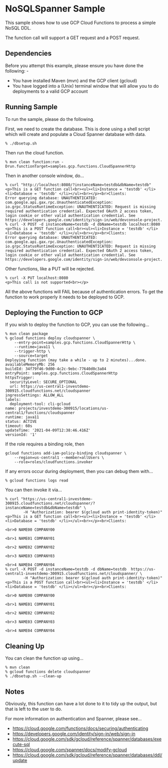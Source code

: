 NoSQLSpanner Sample
===================

This sample shows how to use GCP Cloud Functions to process a simple NoSQL DDL.

The function call will support a GET request and a POST request.

Dependencies
------------
Before you attempt this example, please ensure you have done the following: -
- You have installed Maven (mvn) and the GCP client (gcloud)
- You have logged into a (Unix) terminal window that will allow you to do deployments to a valid GCP account

Running Sample
--------------
To run the sample, please do the following.

First, we need to create the database. This is done using a shell script which will create and populate a Cloud
Spanner database with data.

    % ./dbsetup.sh 

Then run the cloud function.

    % mvn clean function:run -Drun.functionTarget=samples.gcp.functions.CloudSpannerHttp

Then in another console window, do...

    % curl "http://localhost:8080/?instanceName=testdb&dbName=testdb"
    <p>This is a GET function call<br><ul><li>Instance = 'testdb' </li><li>Database = 'testdb' </li></ul><br></p><br>Clients:
    Error querying database: UNAUTHENTICATED: com.google.api.gax.rpc.UnauthenticatedException: io.grpc.StatusRuntimeException: UNAUTHENTICATED: Request is missing required authentication credential. Expected OAuth 2 access token, login cookie or other valid authentication credential. See https://developers.google.com/identity/sign-in/web/devconsole-project.    
    % curl -X POST -d instanceName=testdb -d dbName=testdb localhost:8080
    <p>This is a POST function call<br><ul><li>Instance = 'testdb' </li><li>Database = 'testdb' </li></ul><br></p><br>Clients:
    Error querying database: UNAUTHENTICATED: com.google.api.gax.rpc.UnauthenticatedException: io.grpc.StatusRuntimeException: UNAUTHENTICATED: Request is missing required authentication credential. Expected OAuth 2 access token, login cookie or other valid authentication credential. See https://developers.google.com/identity/sign-in/web/devconsole-project.

Other functions, like a PUT will be rejected.

    % curl -X PUT localhost:8080
    <p>This call is not supported<br></p>

All the above functions will FAIL because of authentication errors. To get the function to work properly it needs to be deployed
to GCP.

Deploying the Function to GCP
-----------------------------
If you wish to deploy the function to GCP, you can use the following...

    % mvn clean package
    % gcloud functions deploy cloudspanner \
        --entry-point=samples.gcp.functions.CloudSpannerHttp \
        --runtime=java11 \
        --trigger-http \
        --source=target 
    Deploying function (may take a while - up to 2 minutes)...done.                                                
    availableMemoryMb: 256
    buildId: 34f79f46-9d00-4c2c-9ebc-77640d0c3a84
    entryPoint: samples.gcp.functions.CloudSpannerHttp
    httpsTrigger:
      securityLevel: SECURE_OPTIONAL
      url: https://us-central1-investdemo-300915.cloudfunctions.net/cloudspanner
    ingressSettings: ALLOW_ALL
    labels:
      deployment-tool: cli-gcloud
    name: projects/investdemo-300915/locations/us-central1/functions/cloudspanner
    runtime: java11
    status: ACTIVE
    timeout: 60s
    updateTime: '2021-04-09T12:38:46.416Z'
    versionId: '1'

If the role requires a binding role, then

    gcloud functions add-iam-policy-binding cloudspanner \
        --region=us-central1 --member=allUsers \
        --role=roles/cloudfunctions.invoker

If any errors occur during deployment, then you can debug them with...

    % gcloud functions logs read
    
You can then invoke it via...

    % curl "https://us-central1-investdemo-300915.cloudfunctions.net/cloudspanner/?instanceName=testdb&dbName=testdb" \
            -H "Authorization: bearer $(gcloud auth print-identity-token)"
    <p>This is a GET function call<br><ul><li>Instance = 'testdb' </li><li>Database = 'testdb' </li></ul><br></p><br>Clients:

    <br>0 NAME00 COMPANY00

    <br>1 NAME01 COMPANY01

    <br>2 NAME02 COMPANY02

    <br>3 NAME03 COMPANY03

    <br>4 NAME04 COMPANY04    
    % curl -X POST -d instanceName=testdb -d dbName=testdb  https://us-central1-investdemo-300915.cloudfunctions.net/cloudspanner/ \
            -H "Authorization: bearer $(gcloud auth print-identity-token)"  
    <p>This is a POST function call<br><ul><li>Instance = 'testdb' </li><li>Database = 'testdb' </li></ul><br></p><br>Clients:

    <br>0 NAME00 COMPANY00

    <br>1 NAME01 COMPANY01

    <br>2 NAME02 COMPANY02

    <br>3 NAME03 COMPANY03

    <br>4 NAME04 COMPANY04

Cleaning Up
-----------
You can clean the function up using...

    % mvn clean
    % gcloud functions delete cloudspanner
    % ./dbsetup.sh --clean-up

Notes
-----
Obviously, this function can have a lot done to it to tidy up the output, but that is left to the user to do.

For more information on authentication and Spanner, please see...
- https://cloud.google.com/functions/docs/securing/authenticating
- https://developers.google.com/identity/sign-in/web/sign-in
- https://cloud.google.com/sdk/gcloud/reference/spanner/databases/execute-sql
- https://cloud.google.com/spanner/docs/modify-gcloud
- https://cloud.google.com/sdk/gcloud/reference/spanner/databases/ddl/update

